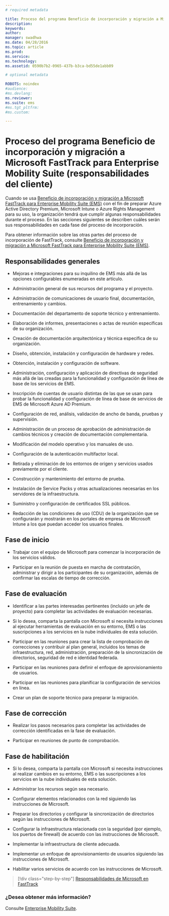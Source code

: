 ```yaml
---
# required metadata

title: Proceso del programa Beneficio de incorporación y migración a Microsoft FastTrack para Enterprise Mobility Suite (responsabilidades del cliente)
description:
keywords:
author: 
manager: swadhwa
ms.date: 04/28/2016
ms.topic: article
ms.prod:
ms.service:
ms.technology:
ms.assetid: 0590b7b2-0965-437b-b3ca-bd55de1abb09

# optional metadata

ROBOTS: noindex
#audience:
#ms.devlang:
ms.reviewer: 
ms.suite: ems
#ms.tgt_pltfrm:
#ms.custom:

---
```


# Proceso del programa Beneficio de incorporación y migración a Microsoft FastTrack para Enterprise Mobility Suite (responsabilidades del cliente)
Cuando se usa [Beneficio de incorporación y migración a Microsoft FastTrack para Enterprise Mobility Suite (EMS)](fasttrack-center-benefit-for-enterprise-mobility-suite-ems.md) con el fin de preparar Azure Active Directory Premium, Microsoft Intune o Azure Rights Management para su uso, la organización tendrá que cumplir algunas responsabilidades durante el proceso. En las secciones siguientes se describen cuáles serán sus responsabilidades en cada fase del proceso de incorporación.

Para obtener información sobre las otras partes del proceso de incorporación de FastTrack, consulte [Beneficio de incorporación y migración a Microsoft FastTrack para Enterprise Mobility Suite (EMS)](fasttrack-center-benefit-process-for-enterprise-mobility-suite-ems.md).

## Responsabilidades generales

-   Mejoras e integraciones para su inquilino de EMS más allá de las opciones configurables enumeradas en este artículo.

-   Administración general de sus recursos del programa y el proyecto.

-   Administración de comunicaciones de usuario final, documentación, entrenamiento y cambios.

-   Documentación del departamento de soporte técnico y entrenamiento.

-   Elaboración de informes, presentaciones o actas de reunión específicas de su organización.

-   Creación de documentación arquitectónica y técnica específica de su organización.

-   Diseño, obtención, instalación y configuración de hardware y redes.

-   Obtención, instalación y configuración de software.

-   Administración, configuración y aplicación de directivas de seguridad más allá de las creadas para la funcionalidad y configuración de línea de base de los servicios de EMS.

-   Inscripción de cuentas de usuario distintas de las que se usan para probar la funcionalidad y configuración de línea de base de servicios de EMS de Microsoft Azure AD Premium.

-   Configuración de red, análisis, validación de ancho de banda, pruebas y supervisión.

-   Administración de un proceso de aprobación de administración de cambios técnicos y creación de documentación complementaria.

-   Modificación del modelo operativo y los manuales de uso.

-   Configuración de la autenticación multifactor local.

-   Retirada y eliminación de los entornos de origen y servicios usados previamente por el cliente.

-   Construcción y mantenimiento del entorno de prueba.

-   Instalación de Service Packs y otras actualizaciones necesarias en los servidores de la infraestructura.

-   Suministro y configuración de certificados SSL públicos.

-   Redacción de las condiciones de uso (CDU) de la organización que se configurarán y mostrarán en los portales de empresa de Microsoft Intune a los que puedan acceder los usuarios finales.

## Fase de inicio

-   Trabajar con el equipo de Microsoft para comenzar la incorporación de los servicios válidos.

-   Participar en la reunión de puesta en marcha de contratación, administrar y dirigir a los participantes de su organización, además de confirmar las escalas de tiempo de corrección.

## Fase de evaluación

-   Identificar a las partes interesadas pertinentes (incluido un jefe de proyecto) para completar las actividades de evaluación necesarias.

-   Si lo desea, comparta la pantalla con Microsoft si necesita instrucciones al ejecutar herramientas de evaluación en su entorno, EMS o las suscripciones a los servicios en la nube individuales de esta solución.

-   Participar en las reuniones para crear la lista de comprobación de correcciones y contribuir al plan general, incluidos los temas de infraestructura, red, administración, preparación de la sincronización de directorios, seguridad de red e identidad federada.

-   Participar en las reuniones para definir el enfoque de aprovisionamiento de usuarios.

-   Participar en las reuniones para planificar la configuración de servicios en línea.

-   Crear un plan de soporte técnico para preparar la migración.

## Fase de corrección

-   Realizar los pasos necesarios para completar las actividades de corrección identificadas en la fase de evaluación.

-   Participar en reuniones de punto de comprobación.

## Fase de habilitación

-   Si lo desea, comparta la pantalla con Microsoft si necesita instrucciones al realizar cambios en su entorno, EMS o las suscripciones a los servicios en la nube individuales de esta solución.

-   Administrar los recursos según sea necesario.

-   Configurar elementos relacionados con la red siguiendo las instrucciones de Microsoft.

-   Preparar los directorios y configurar la sincronización de directorios según las instrucciones de Microsoft.

-   Configurar la infraestructura relacionada con la seguridad (por ejemplo, los puertos de firewall) de acuerdo con las instrucciones de Microsoft.

-   Implementar la infraestructura de cliente adecuada.

-   Implementar un enfoque de aprovisionamiento de usuarios siguiendo las instrucciones de Microsoft.

-   Habilitar varios servicios de acuerdo con las instrucciones de Microsoft.

>[!div class="step-by-step"]
[Responsabilidades de Microsoft en FastTrack](fasttrack-center-benefit-process-for-ems-microsoft-responsibilities.md)


### ¿Desea obtener más información?
Consulte [Enterprise Mobility Suite](https://www.microsoft.com/en-us/server-cloud/enterprise-mobility/overview.aspx).



<!--HONumber=Apr16_HO2-->


